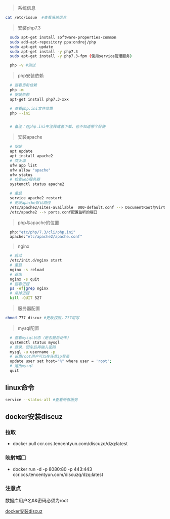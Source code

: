 > 系统信息
```bash
cat /etc/issue  #查看系统信息
```




> 安装php7.3
```bash
  sudo apt-get install software-properties-common
  sudo add-apt-repository ppa:ondrej/php
  sudo apt-get update
  sudo apt-get install -y php7.3
  sudo apt-get install -y php7.3-fpm (使用service管理服务)

  php -v #测试
```

> php安装依赖
```bash
  # 查看当前依赖
  php -m
  # 安装依赖
  apt-get install php7.3-xxx

  # 查看php.ini文件位置
  php --ini


  # 备注：在php.ini中注释或者下载，也不知道哪个好使
```


> 安装apache
```bash
  # 安装
  apt update
  apt install apache2
  # 防火墙
  ufw app list
  ufw allow "apache"
  ufw status
  # 检查web服务器
  systemctl status apache2

  # 重启
  service apache2 restart
  # 更改apache默认路径
  /etc/apache2/sites-available  000-default.conf --> DocumentRoot与VirtualHost
  /etc/apache2 --> ports.conf配置监听的端口
```




> php与apache的位置
```bash
  php:"etc/php/7.3/cli/php.ini"
  apache:"etc/apache2/apache.conf"
```



> nginx
```bash
  # 启动
  /etc/init.d/nginx start
  # 重启
  nginx -s reload
  # 退出
  nginx -s quit
  # 查看进程
  ps -ef|grep nginx
  # 杀掉进程
  kill -QUIT 527
```


> 服务器配置
```bash
chmod 777 discuz #更改权限，777可写
```





> mysql配置
```bash
  # 查看mysql状态（是否是启动中）
  systemctl status mysql
  # 登录，回车后再输入密码
  mysql -u username -p
  # 设置root用户可以在任意ip登录
  update user set host="%" where user = 'root';
  # 退出mysql
  quit
```



## linux命令
```bash
service --status-all #查看所有服务

```



## docker安装discuz
### 拉取
+ docker pull ccr.ccs.tencentyun.com/discuzq/dzq:latest
### 映射端口
+ docker run -d -p 8080:80 -p 443:443 ccr.ccs.tencentyun.com/discuzq/dzq:latest
### 注意点
数据库用户名&&密码必须为root

[docker安装discuz](https://www.cnblogs.com/weblm/p/15002058.html)
